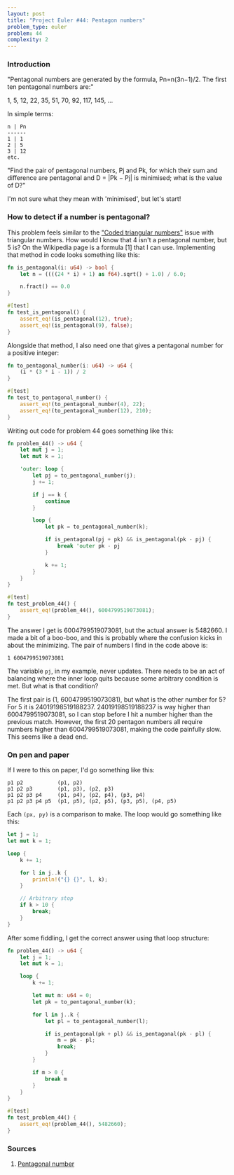 ```yaml
---
layout: post
title: "Project Euler #44: Pentagon numbers"
problem_type: euler
problem: 44
complexity: 2
---
```


### Introduction
"Pentagonal numbers are generated by the formula, Pn=n(3n−1)/2. The first ten pentagonal numbers are:"

1, 5, 12, 22, 35, 51, 70, 92, 117, 145, ...

In simple terms:

```
n | Pn
------
1 | 1
2 | 5
3 | 12
etc.
```

"Find the pair of pentagonal numbers, Pj and Pk, for which their sum and difference are pentagonal and D = \|Pk − Pj\| is minimised; what is the value of D?"

I'm not sure what they mean with 'minimised', but let's start!

### How to detect if a number is pentagonal?
This problem feels similar to the ["Coded triangular numbers"](/2021/11/13/project-euler-42-coded-triangle-numbers.html) issue with triangular numbers. How would I know that 4 isn't a pentagonal number, but 5 is? On the Wikipedia page is a formula [1] that I can use. Implementing that method in code looks something like this:

```rust
fn is_pentagonal(i: u64) -> bool {
    let n = ((((24 * i) + 1) as f64).sqrt() + 1.0) / 6.0;

    n.fract() == 0.0
}

#[test]
fn test_is_pentagonal() {
    assert_eq!(is_pentagonal(12), true);
    assert_eq!(is_pentagonal(9), false);
}
```

Alongside that method, I also need one that gives a pentagonal number for a positive integer:

```rust
fn to_pentagonal_number(i: u64) -> u64 {
    (i * (3 * i - 1)) / 2
}

#[test]
fn test_to_pentagonal_number() {
    assert_eq!(to_pentagonal_number(4), 22);
    assert_eq!(to_pentagonal_number(12), 210);
}
```

Writing out code for problem 44 goes something like this:

```rust
fn problem_44() -> u64 {
    let mut j = 1;
    let mut k = 1;

    'outer: loop {
        let pj = to_pentagonal_number(j);
        j += 1;

        if j == k {
            continue
        }

        loop {
            let pk = to_pentagonal_number(k);

            if is_pentagonal(pj + pk) && is_pentagonal(pk - pj) {
                break 'outer pk - pj
            }

            k += 1;
        }
    }
}

#[test]
fn test_problem_44() {
    assert_eq!(problem_44(), 6004799519073081);
}
```

The answer I get is 6004799519073081, but the actual answer is 5482660. I made a bit of a boo-boo, and this is probably where the confusion kicks in about the minimizing. The pair of numbers I find in the code above is:

```
1 6004799519073081
```

The variable `pj`, in my example, never updates. There needs to be an act of balancing where the inner loop quits because some arbitrary condition is met. But what is that condition?

The first pair is (1, 6004799519073081), but what is the other number for 5? For 5 it is 24019198519188237. 24019198519188237 is way higher than 6004799519073081, so I can stop before I hit a number higher than the previous match. However, the first 20 pentagon numbers all require numbers higher than 6004799519073081, making the code painfully slow. This seems like a dead end.

### On pen and paper
If I were to this on paper, I'd go something like this:

```
p1 p2           (p1, p2)
p1 p2 p3        (p1, p3), (p2, p3)
p1 p2 p3 p4     (p1, p4), (p2, p4), (p3, p4)
p1 p2 p3 p4 p5  (p1, p5), (p2, p5), (p3, p5), (p4, p5)
```

Each `(px, py)` is a comparison to make. The loop would go something like this:

```rust
let j = 1;
let mut k = 1;

loop {
    k += 1;

    for l in j..k {
        println!("{} {}", l, k);
    }

    // Arbitrary stop
    if k > 10 {
        break;
    }
}
```

After some fiddling, I get the correct answer using that loop structure:

```rust
fn problem_44() -> u64 {
    let j = 1;
    let mut k = 1;

    loop {
        k += 1;

        let mut m: u64 = 0;
        let pk = to_pentagonal_number(k);

        for l in j..k {
            let pl = to_pentagonal_number(l);

            if is_pentagonal(pk + pl) && is_pentagonal(pk - pl) {
                m = pk - pl;
                break;
            }
        }

        if m > 0 {
            break m
        }
    }
}

#[test]
fn test_problem_44() {
    assert_eq!(problem_44(), 5482660);
}
```

### Sources

1. [Pentagonal number](https://en.wikipedia.org/wiki/Pentagonal_number)
